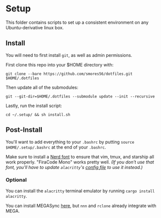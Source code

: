 # Setup

This folder contains scripts to set up a consistent environment on any Ubuntu-derivative linux box.


## Install

You will need to first install `git`, as well as admin permissions.

First clone this repo into your $HOME directory with:

`git clone --bare https://github.com/smores56/dotfiles.git $HOME/.dotfiles`

Then update all of the submodules:

`git --git-dir=$HOME/.dotfiles --submodule update --init --recursive`

Lastly, run the install script:

`cd ~/.setup/ && sh install.sh`


## Post-Install

You'll want to add everything to your `.bashrc` by putting
`source $HOME/.setup/.bashrc` at the end of your `.bashrc`.

Make sure to install a [Nerd font][nerd-font] to ensure that vim, tmux, and starship
all work properly. "FiraCode Mono" works pretty well. _(If you don't use that font,_
_you'll have to update `alacritty`'s [config file][alacritty config] to use it instead.)_


### Optional

You can install the `alacritty` terminal emulator by running `cargo install alacritty`.

You can install MEGASync [here][megasync], but `nnn` and `rclone` already integrate with MEGA.



[alacritty config]: ../.alacritty.yml
[megasync]: https://mega.nz/sync
[nerd-font]: https://www.nerdfonts.com/font-downloads
